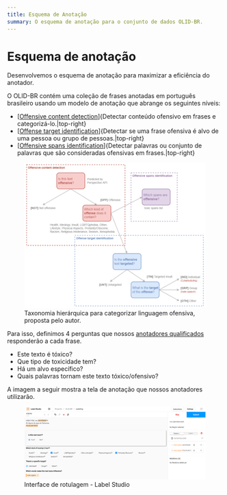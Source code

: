 ```yaml
---
title: Esquema de Anotação
summary: O esquema de anotação para o conjunto de dados OLID-BR.
---
```


# Esquema de anotação

Desenvolvemos o esquema de anotação para maximizar a eficiência do anotador.

O OLID-BR contém uma coleção de frases anotadas em português brasileiro usando um modelo de anotação que abrange os seguintes níveis:

- [[Offensive content detection](#offensive-content-detection)]{Detectar conteúdo ofensivo em frases e categorizá-lo.|top-right}
- [[Offense target identification](#offense-target-identification)]{Detectar se uma frase ofensiva é alvo de uma pessoa ou grupo de pessoas.|top-right}
- [[Offensive spans identification](#offensive-spans-identification)]{Detectar palavras ou conjunto de palavras que são consideradas ofensivas em frases.|top-right}

<figure>
  <img src="../images/olid-br-taxonomy.png"/>
  <figcaption>Taxonomia hierárquica para categorizar linguagem ofensiva, proposta pelo autor.</figcaption>
</figure>

Para isso, definimos 4 perguntas que nossos [anotadores qualificados](qualified-annotators.pt.md) responderão a cada frase.

- Este texto é tóxico?
- Que tipo de toxicidade tem?
- Há um alvo específico?
- Quais palavras tornam este texto tóxico/ofensivo?

A imagem a seguir mostra a tela de anotação que nossos anotadores utilizarão.

<figure>
  <img src="../images/label_studio.png"/>
  <figcaption>Interface de rotulagem - Label Studio</figcaption>
</figure>
